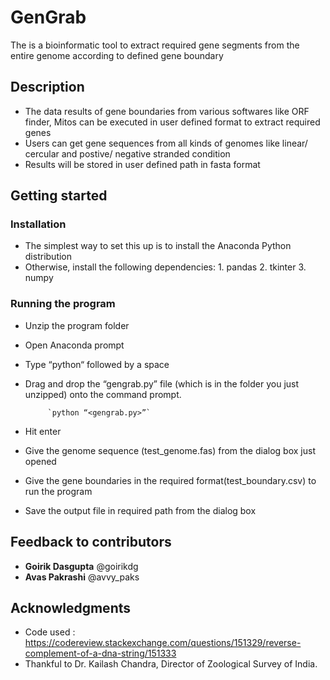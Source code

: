 # GenGrab
The is a bioinformatic tool to extract required gene segments from the entire genome according to defined gene boundary  
## Description
* The data results of gene boundaries from various softwares like ORF finder, Mitos can be executed in user defined format to extract required genes
* Users can get gene sequences from all kinds of genomes like linear/ cercular and postive/ negative stranded condition
* Results will be stored in user defined path in fasta format
## Getting started
### Installation
* The simplest way to set this up is to install the Anaconda Python distribution
* Otherwise, install the following dependencies: 1. pandas
                                                 2. tkinter
                                                 3. numpy
### Running the program
* Unzip the program folder
* Open Anaconda prompt
* Type “python“ followed by a space
* Drag and drop the “gengrab.py” file (which is in the folder you just unzipped) onto the command prompt.
           
           `python “<gengrab.py>”`

* Hit enter
* Give the genome sequence (test_genome.fas) from the dialog box just opened
* Give the gene boundaries in the required format(test_boundary.csv) to run the program
* Save the output file in required path from the dialog box
## Feedback to contributors
* **Goirik Dasgupta** @goirikdg
* **Avas Pakrashi** @avvy_paks
## Acknowledgments
* Code used : https://codereview.stackexchange.com/questions/151329/reverse-complement-of-a-dna-string/151333
* Thankful to Dr. Kailash Chandra, Director of Zoological Survey of India.




